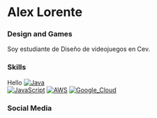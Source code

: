 # Alex Lorente
### Design and Games


Soy estudiante de Diseño de videojuegos en Cev.


### Skills
Hello [![Java](https://img.shields.io/badge/Java-007396?style=for-the-badge&logo=java&logoColor=white&labelColor=101010)]() <br>
[![JavaScript](https://img.shields.io/badge/JavaScript-F7DF1E?style=for-the-badge&logo=javascript&logoColor=white&labelColor=101010)]()
[![AWS](https://img.shields.io/badge/AWS-232F3E?style=for-the-badge&logo=amazon-aws&logoColor=white&labelColor=101010)]()
[![Google_Cloud](https://img.shields.io/badge/Google_Cloud-4285F4?style=for-the-badge&logo=googlecloud&logoColor=white&labelColor=101010)]()

### Social Media
